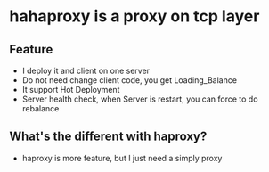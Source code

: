 # hahaproxy is a proxy on tcp layer

## Feature
* I deploy it and client on one server
* Do not need change client code, you get Loading_Balance
* It support Hot Deployment
* Server health check, when Server is restart, you can force to do rebalance

## What's the different with haproxy?
* haproxy is more feature, but I just need a simply proxy
